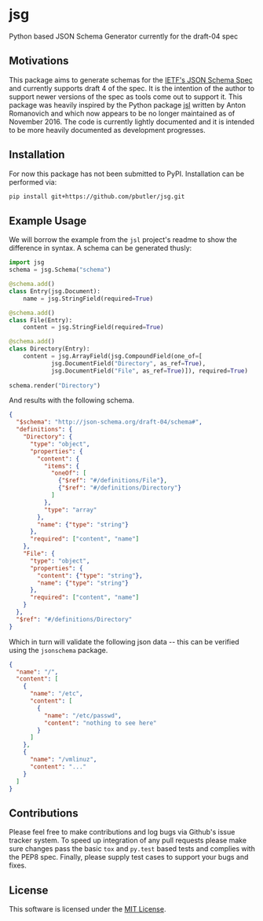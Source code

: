 # jsg
Python based JSON Schema Generator currently for the draft-04 spec

## Motivations

This package aims to generate schemas for the [IETF's JSON Schema Spec](http://json-schema.org/specification-links.html#draft-4) and currently supports draft 4 of the spec.  It is the intention of the author to support newer versions of the spec as tools come out to support it.  This package was heavily inspired by the Python package [jsl](https://github.com/aromanovich/jsl) written by Anton Romanovich and which now appears to be no longer maintained as of November 2016.  The code is currently lightly documented and it is intended to be more heavily documented as development progresses.


## Installation

For now this package has not been submitted to PyPI.  Installation can be performed via:

```bash
pip install git+https://github.com/pbutler/jsg.git
```

## Example Usage

We will borrow the example from the `jsl` project's readme to show the difference in syntax.  A schema can be generated thusly:
```python
import jsg
schema = jsg.Schema("schema")

@schema.add()
class Entry(jsg.Document):
    name = jsg.StringField(required=True)

@schema.add()
class File(Entry):
    content = jsg.StringField(required=True)

@schema.add()
class Directory(Entry):
    content = jsg.ArrayField(jsg.CompoundField(one_of=[
            jsg.DocumentField("Directory", as_ref=True),
            jsg.DocumentField("File", as_ref=True)]), required=True)
    
schema.render("Directory")
```

And results with the following schema.

```json
{
  "$schema": "http://json-schema.org/draft-04/schema#",
  "definitions": {
    "Directory": {
      "type": "object",
      "properties": {
        "content": {
          "items": {
            "oneOf": [
              {"$ref": "#/definitions/File"},
              {"$ref": "#/definitions/Directory"}
            ]
          },
          "type": "array"
        },
        "name": {"type": "string"}
      },
      "required": ["content", "name"]
    },
    "File": {
      "type": "object",
      "properties": {
        "content": {"type": "string"},
        "name": {"type": "string"}
      },
      "required": ["content", "name"]
    }
  },
  "$ref": "#/definitions/Directory"
}
```

Which in turn will validate the following json data -- this can be verified using the `jsonschema` package.

```json
{
  "name": "/",
  "content": [
    {
      "name": "/etc",
      "content": [
        {
          "name": "/etc/passwd",
          "content": "nothing to see here"
        }
      ]
    },
    {
      "name": "/vmlinuz",
      "content": "..."
    }
  ]
}
```

## Contributions
Please feel free to make contributions and log bugs via Github's issue tracker system.  To speed up integration of any pull requests please make sure changes pass the basic `tox` and `py.test` based tests and complies with the PEP8 spec.  Finally, please supply test cases to support your bugs and fixes.

## License
 This software is licensed under the [MIT License](./LICENSE).
